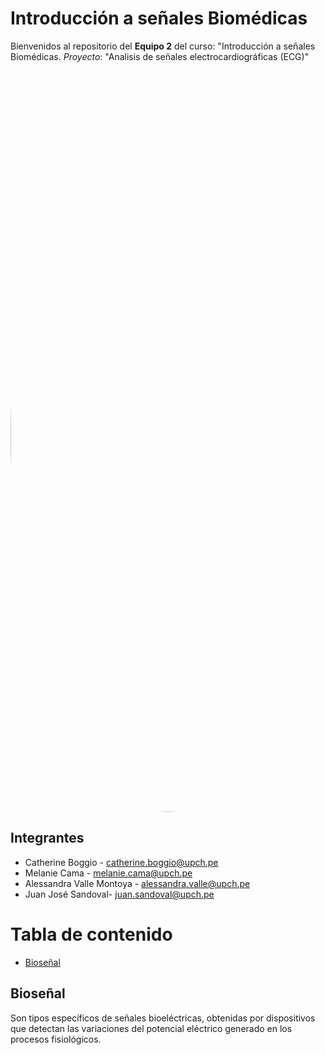 # Introducción a señales Biomédicas
Bienvenidos al repositorio del **Equipo 2** del curso: "Introducción a señales Biomédicas.
_Proyecto_: "Analisis de señales electrocardiográficas (ECG)"
<image align="center;" width="1200px;" style="border-radius: 90%;" src ="Imágenes/ECG.jpg">
## Integrantes 
 * Catherine Boggio - catherine.boggio@upch.pe
 * Melanie Cama - melanie.cama@upch.pe 
 * Alessandra Valle Montoya - alessandra.valle@upch.pe 
 * Juan José Sandoval- juan.sandoval@upch.pe <h5>

# Tabla de contenido
- [Bioseñal](#Bioseñal)

## Bioseñal
Son tipos específicos de señales bioeléctricas, obtenidas por dispositivos que detectan las variaciones del potencial eléctrico generado en los procesos fisiológicos.



